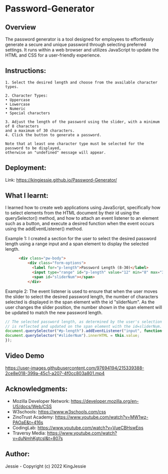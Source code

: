 # Password-Generator

## Overview
The password generator is a tool designed for employees to effortlessly generate a secure and unique password through selecting preferred settings. It runs within a web browser and utilizes JavaScript to update the HTML and CSS for a user-friendly experience.

## Instructions:

    1. Select the desired length and choose from the available character types.

    2. Character Types:
    • Uppercase
    • Lowercase
    • Numeric
    • Special characters

    3. Adjust the length of the password using the slider, with a minimum of 8 characters
    and a maximum of 30 characters.
    4. Click the button to generate a password.
    
    Note that at least one character type must be selected for the password to be displayed,
    otherwise an "undefined" message will appear.

## Deployment:
Link: https://kingjessie.github.io/Password-Generator/


## What I learnt:

I learned how to create web applications using JavaScript, specifically how to select elements from the HTML document by their id using the querySelector() method, and how to attach an event listener to an element such as a button, and execute a desired function when the event occurs using the addEventListener() method.

Example 1:
I created a section for the user to select the desired password length using a range input and a span element to display the selected length.

```html
      <div class="pw-body">
          <div class="form-options">
            <label for="p-length">Password Length (8-30)</label>
            <input type="range" id="p-length" value="12" min="8" max="30" />
            <span id="sliderNum"></span>
          </div>
```
Example 2:
The event listener is used to ensure that when the user moves the slider to select the desired password length, the number of characters selected is displayed in the span element with the id "sliderNum". As the user changes the slider position, the number shown in the span element will be updated to match the new password length.

```Javascript
// The selected password length, as determined by the user's selection on the slider,
// is reflected and updated on the span element with the id=sliderNum.
document.querySelector("#p-length").addEventListener("input", function(){
document.querySelector("#sliderNum").innerHTML = this.value;
});
```

## Video Demo



https://user-images.githubusercontent.com/97694194/215339388-2ce8e018-399a-45c1-a207-4f0cc803a801.mp4



## Acknowledgments:

- Mozilla Developer Network: https://developer.mozilla.org/en-US/docs/Web/CSS 
- W3schools: https://www.w3schools.com/css
- ZinoTrust Academy: https://www.youtube.com/watch?v=MW1wz-PAOaE&t=416s
- CodingLab: https://www.youtube.com/watch?v=VueCBHswEps
- Traversy Media: https://www.youtube.com/watch?v=duNmhKgtcsI&t=807s


## Author:
Jessie - Copyright (c) 2022 KingJessie

